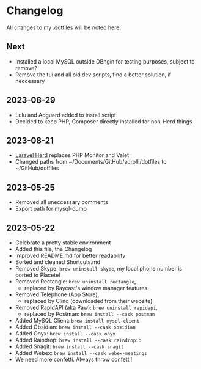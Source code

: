 # Changelog

All changes to my .dotfiles will be noted here:

## Next

- Installed a local MySQL outside DBngin for testing purposes, subject to remove?
- Remove the tui and all old dev scripts, find a better solution, if neccessary

## 2023-08-29

- Lulu and Adguard added to install script
- Decided to keep PHP, Composer directly installed for non-Herd things

## 2023-08-21

- [Laravel Herd](https://formulae.brew.sh/cask/herd#default) replaces PHP Monitor and Valet
- Changed paths from ~/Documents/GitHub/adrolli/dotfiles to ~/GitHub/dotfiles

## 2023-05-25

- Removed all uneccessary comments
- Export path for mysql-dump

## 2023-05-22

- Celebrate a pretty stable environment
- Added this file, the Changelog
- Improved README.md for better readability
- Sorted and cleaned Shortcuts.md
- Removed Skype: `brew uninstall skype`, my local phone number is ported to Placetel
- Removed Rectangle: `brew uninstall rectangle`,
  - replaced by Raycast's window manager features
- Removed Telephone (App Store),
  - replaced by Clinq (downloaded from their website)
- Removed RapidAPI (aka Paw): `brew uninstall rapidapi`,
  - replaced by Postman: `brew install --cask postman`
- Added MySQL Client: `brew install mysql-client`
- Added Obsidian: `brew install --cask obsidian`
- Added Onyx: `brew install --cask onyx`
- Added Raindrop: `brew install --cask raindropio`
- Added Snagit: `brew install --cask snagit`
- Added Webex: `brew install --cask webex-meetings`
- We need more confetti. Always throw confetti!
